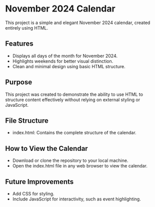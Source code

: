 # November 2024 Calendar
This project is a simple and elegant November 2024 calendar, created entirely using HTML.

## Features
- Displays all days of the month for November 2024.
- Highlights weekends for better visual distinction.
- Clean and minimal design using basic HTML structure.

## Purpose
This project was created to demonstrate the ability to use HTML to structure content effectively without relying on external styling or JavaScript.

## File Structure
- index.html: Contains the complete structure of the calendar.

## How to View the Calendar
- Download or clone the repository to your local machine.
- Open the index.html file in any web browser to view the calendar.

## Future Improvements
- Add CSS for styling.
- Include JavaScript for interactivity, such as event highlighting.
